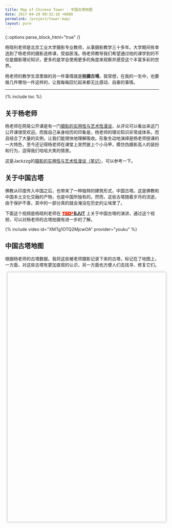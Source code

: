 ```yaml
---
title: Map of Chinese Tower - 中国古塔地图
date: 2017-04-28 09:32:18 +0800
permalink: /project/tower-map/
layout: pure
---
```


{::options parse_block_html="true" /}

<div class="pure_content">

杨晓利老师是北京工业大学摄影专业教师，从事摄影教学三十多年。大学期间有幸选到了杨老师的摄影选修课，受益匪浅。杨老师教导我们希望通过他的课学到的不仅是摄影理论知识，更多的是学会使用更多的角度来观察并感受这个丰富多彩的世界。

杨老师的教学生涯里做的另一件事情就是**拍摄古塔**。我常想，在我的一生中，也要做几件哪怕一件这样的，让我每每回忆起来都无比感动、自豪的事情。

<!--shoreline-->
---

{% include toc %}

## 关于杨老师

杨老师在网易公开课是有一门[摄影的实用性与艺术性漫谈](http://open.163.com/special/cuvocw/sheyingmantan.html)，从评论可以看出来这门公开课很受欢迎。而我自己亲身经历的印象是，杨老师的理论知识非常成体系，而且结合了大量的实例，让我们能很快地理解吸收。形象生动地演绎是杨老师授课的一大特色，至今还记得杨老师在课堂上突然披上个小马甲，模仿伪摄影高人的装扮和行为，逗得我们哈哈大笑的情景。

这是Jackzzg的[摄影的实用性与艺术性漫谈（笔记）](http://www.jianshu.com/p/4746c37a9923)，可以参考一下。

## 关于中国古塔

佛教从印度传入中国之后，也带来了一种独特的建筑形式，中国古塔。这是佛教和中国本土文化交融的产物，也是中国所独有的。然而，这些古塔随着岁月的流逝，由于保护不善，其中的一部分真的就会淹没在历史的尘埃里了。

下面这个视频是杨晓利老师在
[<span style="background-image: url(data:image/svg+xml;utf8,%3Csvg%20xmlns%3D%27http%3A%2F%2Fwww.w3.org%2F2000%2Fsvg%27%20width%3D%27100%25%27%20height%3D%27100%25%27%20viewBox%3D%270%200%20150%2047%27%3E%3Cg%20fill%3D%27%23FF2B06%27%3E%3Cpath%20d%3D%27M13.909%2012.994h-11.909v-10.892h36.897v10.892h-11.904v31.602h-13.084v-31.602zM40.931%202.102h35.817v10.892h-22.725v5.295h22.725v10.121h-22.725v5.295h22.73v10.891h-35.822v-42.494zM78.953%202.102h21.484c14.16%200%2019.168%2010.475%2019.168%2021.185%200%2013.039-6.904%2021.309-21.725%2021.309h-18.927v-42.494zm13.09%2031.603h5.121c8.156%200%209.348-6.608%209.348-10.6%200-2.673-.836-10.111-10.301-10.111h-4.168v20.711zM138.416%2028.22l-3.992-6.622-3.895%206.622h-9.594l9.107-13.39-8.77-12.809h9.596l3.555%206.332%203.654-6.332h9.594l-8.768%2012.809%209.107%2013.39h-9.594z%27%2F%3E%3C%2Fg%3E%3C%2Fsvg%3E); background-position: 0 60%; background-repeat: no-repeat; color: transparent;">
TEDx
</span>
**BJUT**](https://www.ted.com/tedx/events/15751)
上关于中国古塔的演讲，通过这个视频，可以对杨老师的古塔拍摄有进一步的了解。

{% include video id="XMTg1OTQ2MjcwOA" provider="youku" %}


## 中国古塔地图

根据杨老师的古塔数据，我将这些被老师摄影记录下来的古塔，标记在了地图上，一方面，对这些古塔有更加直观的认识，另一方面也方便人们去找寻、修复它们。


<div id="map"
	style="width: 100%; height: 800px; padding: 0.5em; 
	margin:0.5em; border: 1px solid #ccc; border-radius: 0.25em;
	box-shadow: 0 0 0.5em #ccc;">		
</div> 
</div>

<script src="echarts.min.js"></script>
<script src="bmap.min.js"></script>
<script type="text/javascript" src="https://api.map.baidu.com/api?v=2.0&ak=bCUjR9ByWgH0yXSOUcNHISbP2a9KcGKm"></script>
<script src="geolib.min.js"></script>
<script src="tower_map.js"></script>